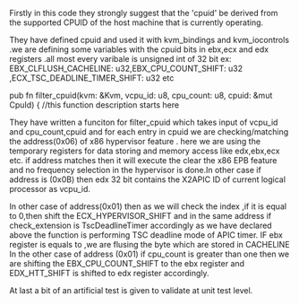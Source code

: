 Firstly in this code they strongly suggest that the 'cpuid' be derived from the supported CPUID of the host machine that is currently operating.

They have defined cpuid and used it with kvm_bindings and kvm_iocontrols .we are defining some variables with the cpuid bits in ebx,ecx  and edx registers .all most every varibale is unsigned int of 32 bit ex:  EBX_CLFLUSH_CACHELINE: u32,EBX_CPU_COUNT_SHIFT: u32 ,ECX_TSC_DEADLINE_TIMER_SHIFT: u32 etc 

pub fn filter_cpuid(kvm: &Kvm, vcpu_id: u8, cpu_count: u8, cpuid: &mut CpuId) { //this function description starts here 

They have written a funciton for filter_cpuid which takes input of vcpu_id and cpu_count,cpuid and for each entry in cpuid we are checking/matching the address(0x06) of x86 hypervisor feature  .
here we are using the temporary registers for data storing and memory access like edx,ebx,ecx etc.
if address matches then it will execute the clear the x86 EPB feature and no frequency selection in the hypervisor is done.In other case if address is (0x0B) then edx 32 bit contains the X2APIC ID of current logical processor as vcpu_id.

In other case of address(0x01) then as we will check the index ,if it is equal to 0,then shift the ECX_HYPERVISOR_SHIFT and in the same address if check_extension is TscDeadlineTimer accordingly as we have declared above the function is performing TSC deadline mode of APIC timer.
IF ebx register  is equals to ,we are flusing the byte which are stored in CACHELINE
In the other case of address (0x01) if cpu_count is greater than one then we are shifting the EBX_CPU_COUNT_SHIFT to the ebx register and EDX_HTT_SHIFT is shifted to edx register accordingly.

At last a bit of an artificial test is given to validate at unit test level. 
